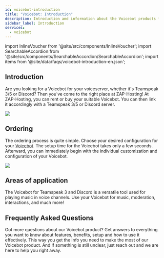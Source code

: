 ```yaml
---
id: voicebot-introduction
title: "Voicebot: Introduction"
description: Introduction and information about the Voicebot products from ZAP-Hosting - ZAP-Hosting.com Documentation
sidebar_label: Introduction
services:
  - voicebot
---
```


import InlineVoucher from '@site/src/components/InlineVoucher';
import SearchableAccordion from '@site/src/components/SearchableAccordion/SearchableAccordion';
import items from '@site/data/faqs/voicebot-introduction-en.json';

## Introduction

Are you looking for a Voicebot for your voiceserver, whether it's Teamspeak 3/5 or Discord? Then you've come to the right place at ZAP-Hosting! At ZAP-Hosting, you can rent or buy your suitable Voicebot. You can then link it accordingly with a Teamspeak 3/5 or Discord server.

![](https://screensaver01.zap-hosting.com/index.php/s/7gJ9DLXMzCsYdok/preview)

<InlineVoucher />

## Ordering
The ordering process is quite simple. Choose your desired configuration for your [Voicebot](https://zap-hosting.com/en/shop/product/voicebot/). The setup time for the Voicebot takes only a few seconds. Afterward, you can immediately begin with the individual customization and configuration of your Voicebot.

![](https://screensaver01.zap-hosting.com/index.php/s/6siF2pLmaZe2DsC/preview)



## Areas of application
The Voicebot for Teamspeak 3 and Discord is a versatile tool used for playing music in voice channels. Use your Voicebot for music, moderation, interactions, and much more!


## Frequently Asked Questions
Got more questions about our Voicebot product? Get answers to everything you want to know about features, benefits, setup and how to use it effectively. This way you get the info you need to make the most of our Voicebot product. And if something is still unclear, just reach out and we are here to help you right away.
<SearchableAccordion items={items} />

